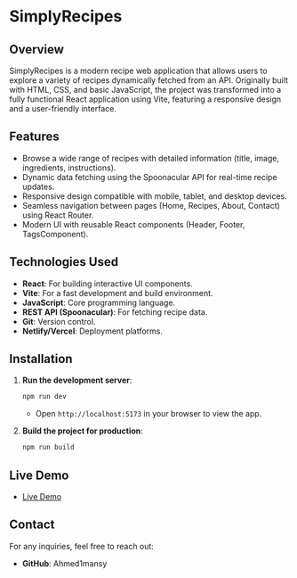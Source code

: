 # SimplyRecipes

## Overview

SimplyRecipes is a modern recipe web application that allows users to explore a variety of recipes dynamically fetched from an API. Originally built with HTML, CSS, and basic JavaScript, the project was transformed into a fully functional React application using Vite, featuring a responsive design and a user-friendly interface.

## Features

- Browse a wide range of recipes with detailed information (title, image, ingredients, instructions).
- Dynamic data fetching using the Spoonacular API for real-time recipe updates.
- Responsive design compatible with mobile, tablet, and desktop devices.
- Seamless navigation between pages (Home, Recipes, About, Contact) using React Router.
- Modern UI with reusable React components (Header, Footer, TagsComponent).

## Technologies Used

- **React**: For building interactive UI components.
- **Vite**: For a fast development and build environment.
- **JavaScript**: Core programming language.
- **REST API (Spoonacular)**: For fetching recipe data.
- **Git**: Version control.
- **Netlify/Vercel**: Deployment platforms.

## Installation


1. **Run the development server**:

   ```bash
   npm run dev
   ```
   - Open `http://localhost:5173` in your browser to view the app.

2. **Build the project for production**:

   ```bash
   npm run build
   ```

## Live Demo

- [Live Demo
](https://simplay-recpise.netlify.app/)


## Contact

For any inquiries, feel free to reach out:

- **GitHub**: Ahmed1mansy
